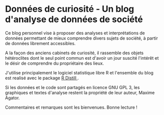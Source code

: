 # Données de curiosité - Un blog d'analyse de données de société

Ce blog personnel vise à proposer des analyses et interprétations de données permettant de mieux comprendre divers sujets de société, à partir de données librement accessibles. 

A la façon des anciens cabinets de curiosité, il rassemble des objets hétéroclites dont le seul point commun est d'avoir un jour suscité l'intérêt et le désir de comprendre du propriétaire des lieux. 

J'utilise principalement le logiciel statistique libre R et l'ensemble du blog est realisé avec le package <a href= "https://github.com/rstudio/distill" title ="R Distill"> R Distill </a>. 

Si les données et le code sont partagés en licence GNU GPL 3, les graphiques et textes d'analyse restent la propriété de leur auteur, Maxime Agator.

Commentaires et remarques sont les bienvenues. Bonne lecture !

